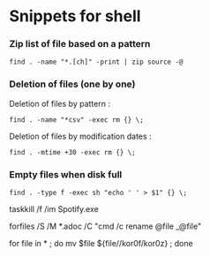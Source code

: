 # Snippets for shell

### Zip list of file based on a pattern

```shell
find . -name "*.[ch]" -print | zip source -@ 
```

### Deletion of files (one by one) 

Deletion of files by pattern : 
```shell
find . -name "*csv" -exec rm {} \; 
```

Deletion of files by modification dates : 
```shell
find . -mtime +30 -exec rm {} \; 
```

### Empty files when disk full 

```shell
find . -type f -exec sh "echo ' ' > $1" {} \; 
```
  

taskkill /f /im Spotify.exe  

forfiles /S /M *.adoc /C "cmd /c rename @file _@file" 

for file in * ; do mv $file ${file//kor0f/kor0z} ; done 

